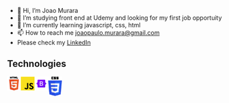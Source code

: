 - 👋 Hi, I’m Joao Murara
- 👀 I’m studying front end at Udemy and looking for my first job opportuity
- 🌱 I’m currently learning javascript, css, html
- 📫 How to reach me joaopaulo.murara@gmail.com
- Please check my <a href="https://www.linkedin.com/in/joao-murara-52220511b/">LinkedIn</a>

## Technologies
<img align="left" alt="HTML5" width="32px" src="https://github.com/JPMurara/JPMurara/blob/main/Logos%20for%20GitHub/html%20logo.png" style="max-width:100%;">  
<img align="left" alt="JS" width="32px" src="https://github.com/JPMurara/JPMurara/blob/main/Logos%20for%20GitHub/js%20logo.png" style="max-width:100%;">  
<img align="left" alt="Bootstrap" width="32px" src="https://github.com/JPMurara/JPMurara/blob/main/Logos%20for%20GitHub/bootstrap%20logo.png" style="max-width:100%;">  
<img align="left" alt="CSS" width="32px" src="https://github.com/JPMurara/JPMurara/blob/main/Logos%20for%20GitHub/CSS3_logo_and_wordmark.svg.png" style="max-width:100%;">  
